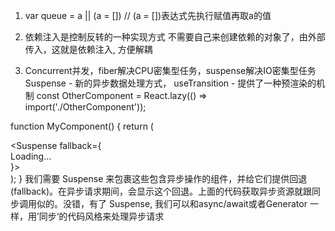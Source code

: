 <!--
 * @Author: your name
 * @Date: 2022-05-01 16:19:46
 * @LastEditTime: 2022-05-06 09:01:45
 * @LastEditors: yuzihan yuzihanyuzihan@163.com
 * @Description: 打开koroFileHeader查看配置 进行设置: https://github.com/OBKoro1/koro1FileHeader/wiki/%E9%85%8D%E7%BD%AE
 * @FilePath: /fe_interview/react/react源码.md
-->
1. var queue = a || (a = []) // (a = [])表达式先执行赋值再取a的值

2. 依赖注入是控制反转的一种实现方式
不需要自己来创建依赖的对象了，由外部传入，这就是依赖注入, 方便解耦

3. Concurrent并发，fiber解决CPU密集型任务，suspense解决IO密集型任务
Suspense - 新的异步数据处理方式， useTransition - 提供了一种预渲染的机制
const OtherComponent = React.lazy(() => import('./OtherComponent'));

function MyComponent() {
  return (
    <div>
      <Suspense fallback={<div>Loading...</div>}>
        <OtherComponent />
      </Suspense>
    </div>
  );
}
我们需要 Suspense 来包裹这些包含异步操作的组件，并给它们提供回退(fallback)。在异步请求期间，会显示这个回退。上面的代码获取异步资源就跟同步调用似的。没错，有了 Suspense,  我们可以和async/await或者Generator 一样，用’同步‘的代码风格来处理异步请求
